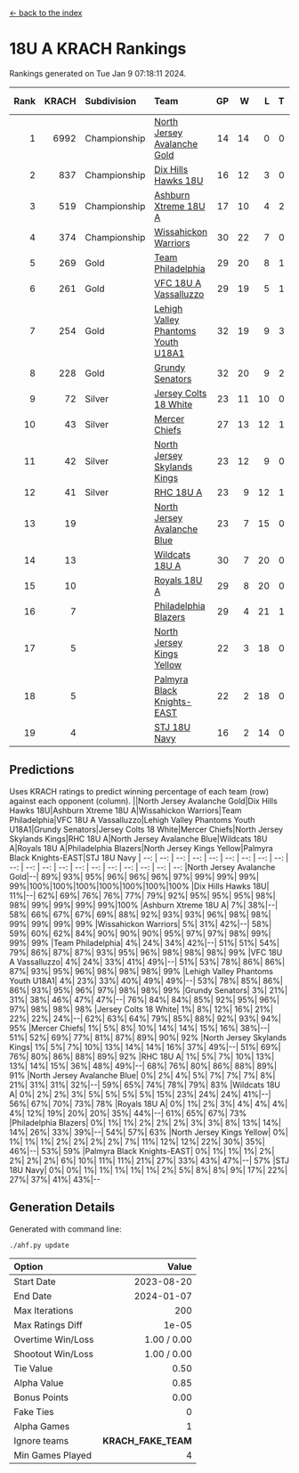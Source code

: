 [<- back to the index](readme.md)
# 18U A KRACH Rankings
Rankings generated on Tue Jan  9 07:18:11 2024.

Rank|KRACH|Subdivision|Team|GP|W|L|T|OTW|OTL|SoS|Exp Wins|Win Diff
---:|---:|:---|:---|---:|---:|---:|---:|---:|---:|---:|---:|---:
1|6992|Championship|[North Jersey Avalanche Gold](https://gamesheetstats.com/seasons/3659/teams/140737/schedule)|14|14|0|0|0|0|88|14.8|-0.0
2|837|Championship|[Dix Hills Hawks 18U](https://gamesheetstats.com/seasons/3659/teams/140731/schedule)|16|12|3|0|1|0|563|13.9|0.0
3|519|Championship|[Ashburn Xtreme 18U A](https://gamesheetstats.com/seasons/3659/teams/140730/schedule)|17|10|4|2|1|0|248|12.9|0.0
4|374|Championship|[Wissahickon Warriors](https://gamesheetstats.com/seasons/3659/teams/140748/schedule)|30|22|7|0|0|1|201|22.9|0.0
5|269|Gold|[Team Philadelphia](https://gamesheetstats.com/seasons/3659/teams/140745/schedule)|29|20|8|1|0|0|191|21.4|0.0
6|261|Gold|[VFC 18U A Vassalluzzo](https://gamesheetstats.com/seasons/3659/teams/140746/schedule)|29|19|5|1|2|2|139|22.4|0.0
7|254|Gold|[Lehigh Valley Phantoms Youth U18A1](https://gamesheetstats.com/seasons/3659/teams/140734/schedule)|32|19|9|3|1|0|190|22.4|0.0
8|228|Gold|[Grundy Senators](https://gamesheetstats.com/seasons/3659/teams/140732/schedule)|32|20|9|2|1|0|182|22.9|0.0
9|72|Silver|[Jersey Colts 18 White](https://gamesheetstats.com/seasons/3659/teams/140733/schedule)|23|11|10|0|0|2|993|11.9|0.0
10|43|Silver|[Mercer Chiefs](https://gamesheetstats.com/seasons/3659/teams/140735/schedule)|27|13|12|1|0|1|577|14.4|0.0
11|42|Silver|[North Jersey Skylands Kings](https://gamesheetstats.com/seasons/3659/teams/140739/schedule)|23|12|9|0|1|1|961|13.9|0.0
12|41|Silver|[RHC 18U A](https://gamesheetstats.com/seasons/3659/teams/140742/schedule)|23|9|12|1|0|1|180|10.4|0.0
13|19||[North Jersey Avalanche Blue](https://gamesheetstats.com/seasons/3659/teams/140736/schedule)|23|7|15|0|0|1|160|7.9|0.0
14|13||[Wildcats 18U A](https://gamesheetstats.com/seasons/3659/teams/140747/schedule)|30|7|20|0|2|1|753|9.9|0.0
15|10||[Royals 18U A](https://gamesheetstats.com/seasons/3659/teams/140743/schedule)|29|8|20|0|1|0|137|9.9|0.0
16|7||[Philadelphia Blazers](https://gamesheetstats.com/seasons/3659/teams/140741/schedule)|29|4|21|1|0|3|180|5.4|0.0
17|5||[North Jersey Kings Yellow](https://gamesheetstats.com/seasons/3659/teams/140738/schedule)|22|3|18|0|1|0|678|4.9|0.0
18|5||[Palmyra Black Knights-EAST](https://gamesheetstats.com/seasons/3659/teams/140740/schedule)|22|2|18|0|2|0|128|4.9|0.0
19|4||[STJ 18U Navy](https://gamesheetstats.com/seasons/3659/teams/140744/schedule)|16|2|14|0|0|0|129|2.9|0.0

## Predictions
Uses KRACH ratings to predict winning percentage of each team (row) against each opponent (column).
||North Jersey Avalanche Gold|Dix Hills Hawks 18U|Ashburn Xtreme 18U A|Wissahickon Warriors|Team Philadelphia|VFC 18U A Vassalluzzo|Lehigh Valley Phantoms Youth U18A1|Grundy Senators|Jersey Colts 18 White|Mercer Chiefs|North Jersey Skylands Kings|RHC 18U A|North Jersey Avalanche Blue|Wildcats 18U A|Royals 18U A|Philadelphia Blazers|North Jersey Kings Yellow|Palmyra Black Knights-EAST|STJ 18U Navy
| --: | --: | --: | --: | --: | --: | --: | --: | --: | --: | --: | --: | --: | --: | --: | --: | --: | --: | --: | --: 
|North Jersey Avalanche Gold|--| 89%| 93%| 95%| 96%| 96%| 96%| 97%| 99%| 99%| 99%| 99%|100%|100%|100%|100%|100%|100%|100%
|Dix Hills Hawks 18U| 11%|--| 62%| 69%| 76%| 76%| 77%| 79%| 92%| 95%| 95%| 95%| 98%| 98%| 99%| 99%| 99%| 99%|100%
|Ashburn Xtreme 18U A|  7%| 38%|--| 58%| 66%| 67%| 67%| 69%| 88%| 92%| 93%| 93%| 96%| 98%| 98%| 99%| 99%| 99%| 99%
|Wissahickon Warriors|  5%| 31%| 42%|--| 58%| 59%| 60%| 62%| 84%| 90%| 90%| 90%| 95%| 97%| 97%| 98%| 99%| 99%| 99%
|Team Philadelphia|  4%| 24%| 34%| 42%|--| 51%| 51%| 54%| 79%| 86%| 87%| 87%| 93%| 95%| 96%| 98%| 98%| 98%| 99%
|VFC 18U A Vassalluzzo|  4%| 24%| 33%| 41%| 49%|--| 51%| 53%| 78%| 86%| 86%| 87%| 93%| 95%| 96%| 98%| 98%| 98%| 99%
|Lehigh Valley Phantoms Youth U18A1|  4%| 23%| 33%| 40%| 49%| 49%|--| 53%| 78%| 85%| 86%| 86%| 93%| 95%| 96%| 97%| 98%| 98%| 99%
|Grundy Senators|  3%| 21%| 31%| 38%| 46%| 47%| 47%|--| 76%| 84%| 84%| 85%| 92%| 95%| 96%| 97%| 98%| 98%| 98%
|Jersey Colts 18 White|  1%|  8%| 12%| 16%| 21%| 22%| 22%| 24%|--| 62%| 63%| 64%| 79%| 85%| 88%| 92%| 93%| 94%| 95%
|Mercer Chiefs|  1%|  5%|  8%| 10%| 14%| 14%| 15%| 16%| 38%|--| 51%| 52%| 69%| 77%| 81%| 87%| 89%| 90%| 92%
|North Jersey Skylands Kings|  1%|  5%|  7%| 10%| 13%| 14%| 14%| 16%| 37%| 49%|--| 51%| 69%| 76%| 80%| 86%| 88%| 89%| 92%
|RHC 18U A|  1%|  5%|  7%| 10%| 13%| 13%| 14%| 15%| 36%| 48%| 49%|--| 68%| 76%| 80%| 86%| 88%| 89%| 91%
|North Jersey Avalanche Blue|  0%|  2%|  4%|  5%|  7%|  7%|  7%|  8%| 21%| 31%| 31%| 32%|--| 59%| 65%| 74%| 78%| 79%| 83%
|Wildcats 18U A|  0%|  2%|  2%|  3%|  5%|  5%|  5%|  5%| 15%| 23%| 24%| 24%| 41%|--| 56%| 67%| 70%| 73%| 78%
|Royals 18U A|  0%|  1%|  2%|  3%|  4%|  4%|  4%|  4%| 12%| 19%| 20%| 20%| 35%| 44%|--| 61%| 65%| 67%| 73%
|Philadelphia Blazers|  0%|  1%|  1%|  2%|  2%|  2%|  3%|  3%|  8%| 13%| 14%| 14%| 26%| 33%| 39%|--| 54%| 57%| 63%
|North Jersey Kings Yellow|  0%|  1%|  1%|  1%|  2%|  2%|  2%|  2%|  7%| 11%| 12%| 12%| 22%| 30%| 35%| 46%|--| 53%| 59%
|Palmyra Black Knights-EAST|  0%|  1%|  1%|  1%|  2%|  2%|  2%|  2%|  6%| 10%| 11%| 11%| 21%| 27%| 33%| 43%| 47%|--| 57%
|STJ 18U Navy|  0%|  0%|  1%|  1%|  1%|  1%|  1%|  2%|  5%|  8%|  8%|  9%| 17%| 22%| 27%| 37%| 41%| 43%|--

## Generation Details

Generated with command line:
```
./ahf.py update
```

| Option | Value |
| :----- | ----: |
| Start Date | 2023-08-20 |
| End Date | 2024-01-07 |
| Max Iterations | 200 |
| Max Ratings Diff | 1e-05 |
| Overtime Win/Loss | 1.00 / 0.00 |
| Shootout Win/Loss | 1.00 / 0.00 |
| Tie Value | 0.50 |
| Alpha Value | 0.85 |
| Bonus Points | 0.00 |
| Fake Ties | 0 |
| Alpha Games | 1 |
| Ignore teams | __KRACH_FAKE_TEAM__ |
| Min Games Played | 4 |

